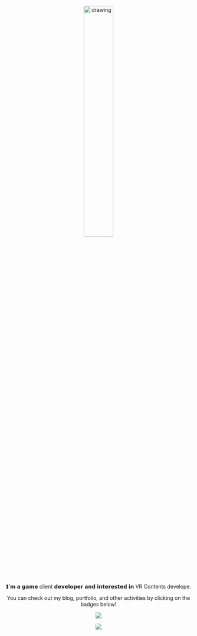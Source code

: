 <div align=center>

<!--
**dr7007/dr7007** is a ✨ _special_ ✨ repository because its `README.md` (this file) appears on your GitHub profile.

Here are some ideas to get you started:

- 🔭 I’m currently working on ...
- 🌱 I’m currently learning ...
- 👯 I’m looking to collaborate on ...
- 🤔 I’m looking for help with ...
- 💬 Ask me about ...
- 📫 How to reach me: ...
- 😄 Pronouns: ...
- ⚡ Fun fact: ...
-->
[<img src="https://trello.com/1/cards/67621a3fa330633266438dd1/attachments/67621a694b0acec6bfe67a78/download/%ED%83%80%EC%9D%B4%ED%8B%80_%EC%98%88%EC%8B%9C_1.jpg" alt="drawing" width="40%"/>](https://ounols.kr)<br>
𝗜'𝗺 𝗮 𝗴𝗮𝗺𝗲 client 𝗱𝗲𝘃𝗲𝗹𝗼𝗽𝗲𝗿 𝗮𝗻𝗱 𝗶𝗻𝘁𝗲𝗿𝗲𝘀𝘁𝗲𝗱 𝗶𝗻 VR Contents develope.
<br>

You can check out my blog, portfolio, and other activities by clicking on the badges below!


[<img src="https://img.shields.io/badge/Portfolio-333333?style=for-the-badge&logo=elementor&logoColor=white"/>](https://www.notion.so/dr7007/1d0d4a0dbadd808cb69dc05a9f60cd47?pvs=4)


[<img src="https://img.shields.io/badge/Blog-03C75A?style=flat-square&logo=Naver&logoColor=white"/>](https://blog.naver.com/dr7007)

